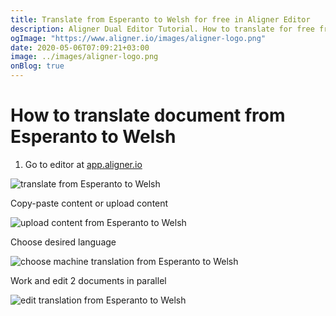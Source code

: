 ```yaml
---
title: Translate from Esperanto to Welsh for free in Aligner Editor
description: Aligner Dual Editor Tutorial. How to translate for free from Esperanto to Welsh. Aligner is multilingual document management platform. 
ogImage: "https://www.aligner.io/images/aligner-logo.png"
date: 2020-05-06T07:09:21+03:00
image: ../images/aligner-logo.png
onBlog: true
---
```


# How to translate document from Esperanto to Welsh

1. Go to editor at [app.aligner.io](https://app.aligner.io "Aligner App web page")

![translate from Esperanto to Welsh](../aligner-blank-editor.png "translate from Esperanto to Welsh")

Copy-paste content or upload content

![upload content from Esperanto to Welsh](../aligner-uploaded-document.png "upload content from Esperanto to Welsh")

Choose desired language

![choose machine translation from Esperanto to Welsh](../aligner-language-dropdown.png "choose machine translation from Esperanto to Welsh")

Work and edit 2 documents in parallel

![edit translation from Esperanto to Welsh](../aligner-double-sitded-editor.png "edit translation from Esperanto to Welsh")

